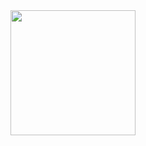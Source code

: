 <div id="header" align="center">
  <img src="https://media.giphy.com/media/USUSVOt5OU7T2pKWtn/giphy.gif" width="200"/>
</div>
